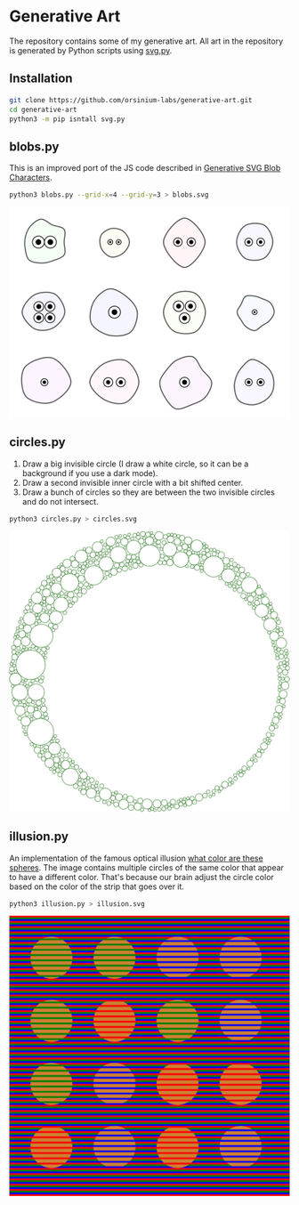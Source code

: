 # Generative Art

The repository contains some of my generative art. All art in the repository is generated by Python scripts using [svg.py](https://github.com/orsinium-labs/svg.py).

## Installation

```bash
git clone https://github.com/orsinium-labs/generative-art.git
cd generative-art
python3 -m pip isntall svg.py
```

## blobs.py

This is an improved port of the JS code described in [Generative SVG Blob Characters](https://georgefrancis.dev/writing/generative-svg-blob-characters/).

```bash
python3 blobs.py --grid-x=4 --grid-y=3 > blobs.svg
```

![generated art](./blobs.svg)

## circles.py

1. Draw a big invisible circle (I draw a white circle, so it can be a background if you use a dark mode).
1. Draw a second invisible inner circle with a bit shifted center.
1. Draw a bunch of circles so they are between the two invisible circles and do not intersect.

```bash
python3 circles.py > circles.svg
```

![generated art](./circles.svg)

## illusion.py

An implementation of the famous optical illusion [what color are these spheres](https://www.syfy.com/syfy-wire/another-brain-frying-optical-illusion-what-color-are-these-spheres). The image contains multiple circles of the same color that appear to have a different color. That's because our brain adjust the circle color based on the color of the strip that goes over it.

```bash
python3 illusion.py > illusion.svg
```

![generated art](./illusion.svg)
